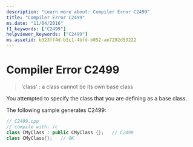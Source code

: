 ```yaml
---
description: "Learn more about: Compiler Error C2499"
title: "Compiler Error C2499"
ms.date: "11/04/2016"
f1_keywords: ["C2499"]
helpviewer_keywords: ["C2499"]
ms.assetid: b323ff4d-b3c1-4bfd-b052-ae7292d53222
---
```

# Compiler Error C2499

> 'class' : a class cannot be its own base class

You attempted to specify the class that you are defining as a base class.

The following sample generates C2499:

```cpp
// C2499.cpp
// compile with: /c
class CMyClass : public CMyClass {};   // C2499
class CMyClass{};   // OK
```
